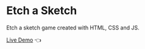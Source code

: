 # Etch a Sketch

Etch a sketch game created with HTML, CSS and JS.

[Live Demo](https://hoon610.github.io/etchasketch/) :point_left: